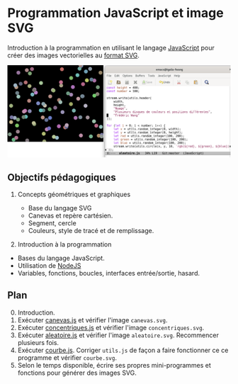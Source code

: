 # Programmation JavaScript et image SVG

Introduction à la programmation en utilisant le langage
[JavaScript](https://fr.wikipedia.org/wiki/JavaScript) pour créer des
images vectorielles au [format SVG](https://fr.wikipedia.org/wiki/Scalable_Vector_Graphics).

![Capture d’écran](https://raw.githubusercontent.com/AECS-17/AECS-informatique/master/javascript-svg/capture.png)

## Objectifs pédagogiques

1. Concepts géométriques et graphiques
   - Base du langage SVG
   - Canevas et repère cartésien.
   - Segment, cercle
   - Couleurs, style de tracé et de remplissage.

2. Introduction à la programmation
  - Bases du langage JavaScript.
  - Utilisation de [NodeJS](https://nodejs.org/en/)
  - Variables, fonctions, boucles, interfaces entrée/sortie, hasard.

## Plan

0. Introduction.
1. Exécuter [canevas.js](https://github.com/AECS/AECS-informatique/blob/master/javascript-svg/canevas.js) et vérifier l'image `canevas.svg`.
2. Exécuter [concentriques.js](https://github.com/AECS/AECS-informatique/blob/master/javascript-svg/concentriques.js) et vérifier l'image `concentriques.svg`.
3. Exécuter [aleatoire.js](https://github.com/AECS/AECS-informatique/blob/master/javascript-svg/aleatoire.js) et vérifier l'image `aleatoire.svg`. Recommencer
   plusieurs fois.
4. Exécuter [courbe.js](https://github.com/AECS/AECS-informatique/blob/master/javascript-svg/courbe.js). Corriger `utils.js` de façon a faire fonctionner ce
   ce programme et vérifier `courbe.svg`.
5. Selon le temps disponible, écrire ses propres mini-programmes et fonctions
   pour générer des images SVG.
